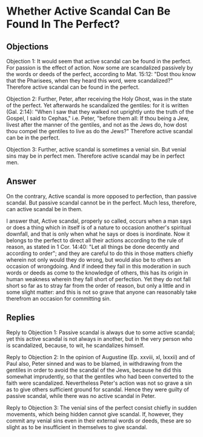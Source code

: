 # Whether Active Scandal Can Be Found In The Perfect?

## Objections

Objection 1: It would seem that active scandal can be found in the perfect. For passion is the effect of action. Now some are scandalized passively by the words or deeds of the perfect, according to Mat. 15:12: "Dost thou know that the Pharisees, when they heard this word, were scandalized?" Therefore active scandal can be found in the perfect.

Objection 2: Further, Peter, after receiving the Holy Ghost, was in the state of the perfect. Yet afterwards he scandalized the gentiles: for it is written (Gal. 2:14): "When I saw that they walked not uprightly unto the truth of the Gospel, I said to Cephas," i.e. Peter, "before them all: If thou being a Jew, livest after the manner of the gentiles, and not as the Jews do, how dost thou compel the gentiles to live as do the Jews?" Therefore active scandal can be in the perfect.

Objection 3: Further, active scandal is sometimes a venial sin. But venial sins may be in perfect men. Therefore active scandal may be in perfect men.

## Answer

On the contrary, Active scandal is more opposed to perfection, than passive scandal. But passive scandal cannot be in the perfect. Much less, therefore, can active scandal be in them.

I answer that, Active scandal, properly so called, occurs when a man says or does a thing which in itself is of a nature to occasion another's spiritual downfall, and that is only when what he says or does is inordinate. Now it belongs to the perfect to direct all their actions according to the rule of reason, as stated in 1 Cor. 14:40: "Let all things be done decently and according to order"; and they are careful to do this in those matters chiefly wherein not only would they do wrong, but would also be to others an occasion of wrongdoing. And if indeed they fail in this moderation in such words or deeds as come to the knowledge of others, this has its origin in human weakness wherein they fall short of perfection. Yet they do not fall short so far as to stray far from the order of reason, but only a little and in some slight matter: and this is not so grave that anyone can reasonably take therefrom an occasion for committing sin.

## Replies

Reply to Objection 1: Passive scandal is always due to some active scandal; yet this active scandal is not always in another, but in the very person who is scandalized, because, to wit, he scandalizes himself.

Reply to Objection 2: In the opinion of Augustine (Ep. xxviii, xl, lxxxii) and of Paul also, Peter sinned and was to be blamed, in withdrawing from the gentiles in order to avoid the scandal of the Jews, because he did this somewhat imprudently, so that the gentiles who had been converted to the faith were scandalized. Nevertheless Peter's action was not so grave a sin as to give others sufficient ground for scandal. Hence they were guilty of passive scandal, while there was no active scandal in Peter.

Reply to Objection 3: The venial sins of the perfect consist chiefly in sudden movements, which being hidden cannot give scandal. If, however, they commit any venial sins even in their external words or deeds, these are so slight as to be insufficient in themselves to give scandal.